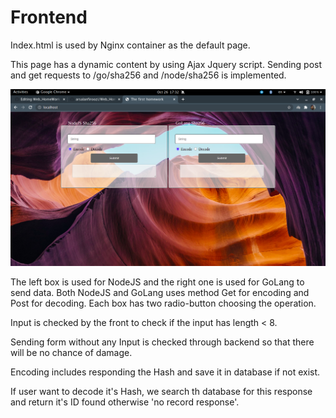 # **Frontend**

Index.html is used by Nginx container as the default page.

This page has a dynamic content by using Ajax Jquery script. Sending post and get requests to /go/sha256 and /node/sha256 is implemented.

![This is an image](../Images/Front.png)

The left box is used for NodeJS and the right one is used for GoLang to send data. 
Both NodeJS and GoLang uses method Get for encoding and Post for decoding.
Each box has two radio-button choosing the operation.

Input is checked by the front to check if the input has length < 8.

Sending form without any Input is checked through backend so that there will be no chance of damage.


Encoding includes responding the Hash and save it in database if not exist.

If user want to decode it's Hash, we search th database for this response and return it's ID found otherwise 'no record response'.



